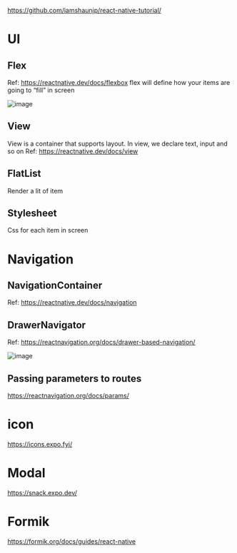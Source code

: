 https://github.com/iamshaunjp/react-native-tutorial/

# UI
## Flex
Ref: https://reactnative.dev/docs/flexbox
flex will define how your items are going to “fill” in screen 

![image](https://user-images.githubusercontent.com/29280957/201956001-1303427b-1def-4e3d-9318-e3c1ecb9f16b.png)

## View

View is a container that supports layout. In view, we declare text, input and so on
Ref: https://reactnative.dev/docs/view

## FlatList
Render a lit of item

## Stylesheet
Css for each item in screen

# Navigation
## NavigationContainer
Ref: https://reactnative.dev/docs/navigation

## DrawerNavigator
Ref: https://reactnavigation.org/docs/drawer-based-navigation/

![image](https://user-images.githubusercontent.com/29280957/201961238-9bc503de-5703-47a0-bd12-684b1246a4d9.png)

## Passing parameters to routes
https://reactnavigation.org/docs/params/


# icon
https://icons.expo.fyi/

# Modal 
https://snack.expo.dev/
 
# Formik
https://formik.org/docs/guides/react-native


